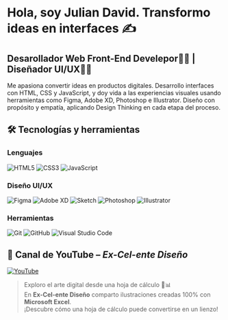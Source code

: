 <h1>Hola, soy Julian David. Transformo ideas en interfaces ✍️</h1>
<h2>Desarollador Web Front-End Develepor🧑‍💻 | Diseñador UI/UX🧑‍🎨</h2>
<p>Me apasiona convertir ideas en productos digitales. Desarrollo interfaces con HTML, CSS y JavaScript, y doy vida a las experiencias visuales usando herramientas como Figma, Adobe XD, Photoshop e Illustrator. Diseño con propósito y empatía, aplicando Design Thinking en cada etapa del proceso.</p>

## 🛠️ Tecnologías y herramientas

### Lenguajes
![HTML5](https://img.shields.io/badge/HTML5-E34F26?style=flat&logo=html5&logoColor=white)
![CSS3](https://img.shields.io/badge/CSS3-1572B6?style=flat&logo=css3&logoColor=white)
![JavaScript](https://img.shields.io/badge/JavaScript-F7DF1E?style=flat&logo=javascript&logoColor=black)

### Diseño UI/UX
![Figma](https://img.shields.io/badge/Figma-F24E1E?style=flat&logo=figma&logoColor=white)
![Adobe XD](https://img.shields.io/badge/Adobe%20XD-FF61F6?style=flat&logo=adobexd&logoColor=white)
![Sketch](https://img.shields.io/badge/Sketch-F7B500?style=flat&logo=sketch&logoColor=black)
![Photoshop](https://img.shields.io/badge/Photoshop-31A8FF?style=flat&logo=adobephotoshop&logoColor=white)
![Illustrator](https://img.shields.io/badge/Illustrator-FF9A00?style=flat&logo=adobeillustrator&logoColor=white)

### Herramientas
![Git](https://img.shields.io/badge/Git-F05032?style=flat&logo=git&logoColor=white)
![GitHub](https://img.shields.io/badge/GitHub-181717?style=flat&logo=github&logoColor=white)
![Visual Studio Code](https://img.shields.io/badge/VS%20Code-007ACC?style=flat&logo=visualstudiocode&logoColor=white)

## 🎥 Canal de YouTube – *Ex-Cel-ente Diseño*

[![YouTube](https://img.shields.io/badge/YouTube-Ex--Cel--ente%20Diseño-FF0000?style=flat&logo=youtube&logoColor=white)](https://www.youtube.com/@Ex-Cel-enteDiseño)

> Exploro el arte digital desde una hoja de cálculo 🎨📊  
> En **Ex-Cel-ente Diseño** comparto ilustraciones creadas 100% con **Microsoft Excel**.  
> ¡Descubre cómo una hoja de cálculo puede convertirse en un lienzo!


<!--
**julianDVP/julianDVP** is a ✨ _special_ ✨ repository because its `README.md` (this file) appears on your GitHub profile.

Here are some ideas to get you started:

- 🔭 I’m currently working on ...
- 🌱 I’m currently learning ...
- 👯 I’m looking to collaborate on ...
- 🤔 I’m looking for help with ...
- 💬 Ask me about ...
- 📫 How to reach me: ...
- 😄 Pronouns: ...
- ⚡ Fun fact: ...
-->
